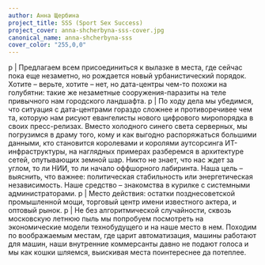 ```yaml
---
author: Анна Щербина
project_title: SSS (Sport Sex Success)
project_cover: anna-shcherbyna-sss-cover.jpg
canonical_name: anna-shcherbyna-sss
cover_color: "255,0,0"
---
```


p
  | Предлагаем всем присоединиться к вылазке в места, где сейчас пока еще незаметно, но рождается новый урбанистический порядок. Хотите – верьте, хотите – нет, но дата-центры чем-то похожи на голубятни: такие же незаметные сооружения-паразиты на теле привычного нам городского ландшафта.
p
  | По ходу дела мы убедимся, что ситуация с дата-центрами гораздо сложнее и противоречивее чем та, которую нам рисуют евангелисты нового цифрового миропорядка в своих пресс-релизах. Вместо холодного синего света серверных, мы погрузимся в драму того, кому и как выгодно распоряжаться большими данными, кто становится королевами и королями аутсорсинга ИТ-инфраструктуры, на наглядных примерах разберемся в архитектуре сетей, опутывающих земной шар. Никто не знает, что нас ждет за углом, то ли НИИ, то ли начало оффшорного лабиринта. Наша цель – выяснить, что важнее: политическая стабильность или энергетическая независимость. Наше средство – знакомства в курилке с системными администраторами.
p
  | Место действия: остатки позднесоветской промышленной мощи, торговый центр имени известного актера, и оптовый рынок.
p
 | Не без алгоритмической случайности, сквозь московскую летнюю пыль мы попробуем посмотреть на экономические модели технобудущего и на наше место в нем. Походим по воображаемым местам, где царит автоматизация, машины работают для машин, наши внутренние коммерсанты давно не подают голоса и мы как кошки шляемся, выискивая места поинтереснее да потеплее.
